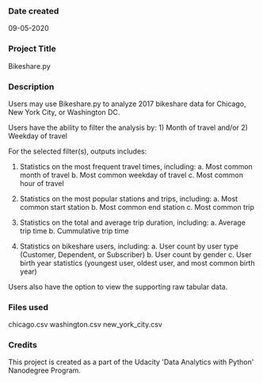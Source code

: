 ### Date created
09-05-2020

### Project Title
Bikeshare.py

### Description
Users may use Bikeshare.py to analyze 2017 bikeshare data for Chicago, New York City, or Washington DC.

Users have the ability to filter the analysis by:
	1) Month of travel and/or
	2) Weekday of travel

For the selected filter(s), outputs includes:
1) Statistics on the most frequent travel times, including:
	a. Most common month of travel
	b. Most common weekday of travel
	c. Most common hour of travel

2) Statistics on the most popular stations and trips, including:
	a. Most common start station
	b. Most common end station 
	c. Most common trip
	
3) Statistics on the total and average trip duration, including:
	a. Average trip time
	b. Cummulative trip time
	
4) Statistics on bikeshare users, including:
	a. User count by user type (Customer, Dependent, or Subscriber)
	b. User count by gender
	c. User birth year statistics (youngest user, oldest user, and most common birth year)

Users also have the option to view the supporting raw tabular data.

### Files used
chicago.csv
washington.csv
new_york_city.csv

### Credits
This project is created as a part of the Udacity 'Data Analytics with Python' Nanodegree Program. 


